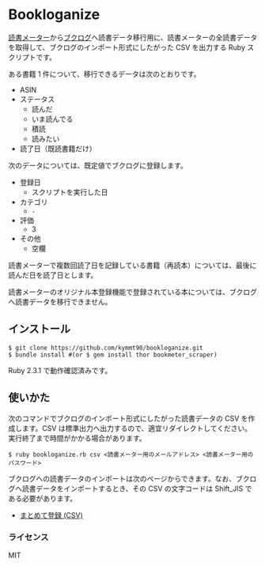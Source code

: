 # Bookloganize

[読書メーター](http://bookmeter.com/)から[ブクログ](http://booklog.jp/)へ読書データ移行用に、読書メーターの全読書データを取得して、ブクログのインポート形式にしたがった CSV を出力する Ruby スクリプトです。

ある書籍 1 件について、移行できるデータは次のとおりです。

- ASIN
- ステータス
  - 読んだ
  - いま読んでる
  - 積読
  - 読みたい
- 読了日（既読書籍だけ）

次のデータについては、既定値でブクログに登録します。

- 登録日
  - スクリプトを実行した日
- カテゴリ
  - `-`
- 評価
  - 3
- その他
  - 空欄

読書メーターで複数回読了日を記録している書籍（再読本）については、最後に読んだ日を読了日とします。

読書メーターのオリジナル本登録機能で登録されている本については、ブクログへ読書データを移行できません。

## インストール

```
$ git clone https://github.com/kymmt90/bookloganize.git
$ bundle install #(or $ gem install thor bookmeter_scraper)
```

Ruby 2.3.1 で動作確認済みです。

## 使いかた

次のコマンドでブクログのインポート形式にしたがった読書データの CSV を作成します。CSV は標準出力へ出力するので、適宜リダイレクトしてください。実行終了まで時間がかかる場合があります。

```
$ ruby bookloganize.rb csv <読書メーター用のメールアドレス> <読書メーター用のパスワード>
```

ブクログへの読書データのインポートは次のページからできます。なお、ブクログへ読書データをインポートするとき、その CSV の文字コードは Shift_JIS である必要があります。

- [まとめて登録 (CSV)](http://booklog.jp/input/file)


### ライセンス

MIT
